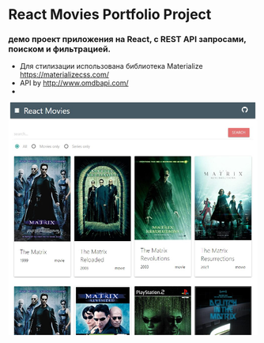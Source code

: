 # React Movies Portfolio Project
### демо проект приложения на React, с REST API запросами, поиском и фильтрацией. 
- Для стилизации использована библиотека Materialize https://materializecss.com/ 
- API by http://www.omdbapi.com/
- 
![Screenshot](screenshot.jpg)
